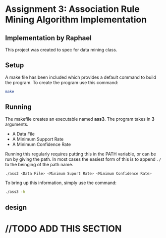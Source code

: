 # Assignment 3: Association Rule Mining Algorithm Implementation

## Implementation by Raphael

This project was created to spec for data mining class.

## Setup
A make file has been included which provides a default command to build the program.  To create the program use this command:
```bash
make
```

## Running

The makefile creates an executable named **ass3**.  The program takes in **3** arguments.

* A Data File
* A Minimum Support Rate
* A Minimum Confidence Rate

Running this regularly requires putting this in the PATH variable, or can be run by giving the path.  In most cases the easiest form of this is to append `./` to the beinging of the path name.

```bash
./ass3 <Data File> <Minimum Suport Rate> <Minimum Confidence Rate>
```

To bring up this information, simply use the command:
```bash
./ass3 -h
```

## design
# //TODO ADD THIS SECTION
